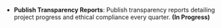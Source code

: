- **Publish Transparency Reports**: Publish transparency reports detailing project progress and ethical compliance every quarter. **(In Progress)**